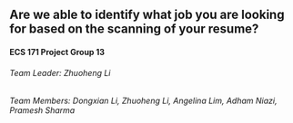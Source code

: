 ## Are we able to identify what job you are looking for based on the scanning of your resume?
#### ECS 171 Project Group 13
###### Team Leader: Zhuoheng Li
###### Team Members: Dongxian Li, Zhuoheng Li, Angelina Lim, Adham Niazi, Pramesh Sharma
